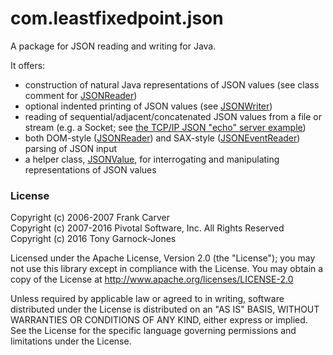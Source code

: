 # com.leastfixedpoint.json

A package for JSON reading and writing for Java.

It offers:

 - construction of natural Java representations of JSON values (see class comment for [JSONReader][])
 - optional indented printing of JSON values (see [JSONWriter][])
 - reading of sequential/adjacent/concatenated JSON values from a file or stream (e.g. a Socket; see [the TCP/IP JSON "echo" server example][example])
 - both DOM-style ([JSONReader][]) and SAX-style ([JSONEventReader][]) parsing of JSON input
 - a helper class, [JSONValue][], for interrogating and manipulating representations of JSON values

[JSONReader]: https://tonyg.github.io/java-json-leastfixedpoint/doc/com/leastfixedpoint/json/JSONReader.html
[JSONwriter]: https://tonyg.github.io/java-json-leastfixedpoint/doc/com/leastfixedpoint/json/JSONWriter.html
[example]: https://github.com/tonyg/java-json-leastfixedpoint/tree/master/examples/com/leastfixedpoint/json/examples/JSONEchoServer.java
[JSONEventReader]: https://tonyg.github.io/java-json-leastfixedpoint/doc/com/leastfixedpoint/json/JSONEventReader.html
[JSONValue]: https://tonyg.github.io/java-json-leastfixedpoint/doc/com/leastfixedpoint/json/JSONValue.html

### License

Copyright (c) 2006-2007 Frank Carver  
Copyright (c) 2007-2016 Pivotal Software, Inc. All Rights Reserved  
Copyright (c) 2016 Tony Garnock-Jones

Licensed under the Apache License, Version 2.0 (the "License");
you may not use this library except in compliance with the License.
You may obtain a copy of the License at <http://www.apache.org/licenses/LICENSE-2.0>

Unless required by applicable law or agreed to in writing, software
distributed under the License is distributed on an "AS IS" BASIS,
WITHOUT WARRANTIES OR CONDITIONS OF ANY KIND, either express or implied.
See the License for the specific language governing permissions and
limitations under the License.

